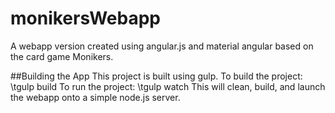 # monikersWebapp
A webapp version created using angular.js and material angular based on the card game Monikers.

##Building the App
This project is built using gulp. To build the project:
\tgulp build
To run the project:
\tgulp watch
This will clean, build, and launch the webapp onto a simple node.js server.
